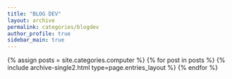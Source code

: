 ```yaml
---
title: "BLOG DEV"
layout: archive
permalink: categories/blogdev
author_profile: true
sidebar_main: true
---
```



{% assign posts = site.categories.computer %}
{% for post in posts %} {% include archive-single2.html type=page.entries_layout %} {% endfor %}
